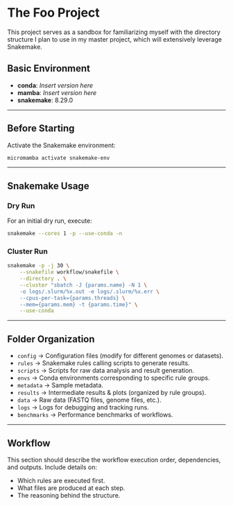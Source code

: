 # The Foo Project

This project serves as a sandbox for familiarizing myself with the directory structure I plan to use in my master project, which will extensively leverage Snakemake.

## Basic Environment

- **conda**: *Insert version here*
- **mamba**: *Insert version here*
- **snakemake**: 8.29.0

---

## Before Starting

Activate the Snakemake environment:

```sh
micromamba activate snakemake-env
```

---

## Snakemake Usage

### Dry Run

For an initial dry run, execute:

```sh
snakemake --cores 1 -p --use-conda -n
```

### Cluster Run

```sh
snakemake -p -j 30 \
    --snakefile workflow/snakefile \
    --directory . \
    --cluster "sbatch -J {params.name} -N 1 \
    -o logs/.slurm/%x.out -e logs/.slurm/%x.err \
    --cpus-per-task={params.threads} \
    --mem={params.mem} -t {params.time}" \
    --use-conda
```

---

## Folder Organization

- `config`  → Configuration files (modify for different genomes or datasets).
- `rules`  → Snakemake rules calling scripts to generate results.
- `scripts`  → Scripts for raw data analysis and result generation.
- `envs`  → Conda environments corresponding to specific rule groups.
- `metadata`  → Sample metadata.
- `results`  → Intermediate results & plots (organized by rule groups).
- `data`  → Raw data (FASTQ files, genome files, etc.).
- `logs`  → Logs for debugging and tracking runs.
- `benchmarks`  → Performance benchmarks of workflows.

---

## Workflow

This section should describe the workflow execution order, dependencies, and outputs. Include details on:

- Which rules are executed first.
- What files are produced at each step.
- The reasoning behind the structure.
